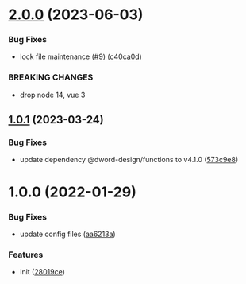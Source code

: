 # [2.0.0](https://github.com/dword-design/vue-consent/compare/v1.0.1...v2.0.0) (2023-06-03)


### Bug Fixes

* lock file maintenance ([#9](https://github.com/dword-design/vue-consent/issues/9)) ([c40ca0d](https://github.com/dword-design/vue-consent/commit/c40ca0d3165aa4bd9008e4db5f58d32f0e9dbe97))


### BREAKING CHANGES

* drop node 14, vue 3

## [1.0.1](https://github.com/dword-design/vue-consent/compare/v1.0.0...v1.0.1) (2023-03-24)


### Bug Fixes

* update dependency @dword-design/functions to v4.1.0 ([573c9e8](https://github.com/dword-design/vue-consent/commit/573c9e8dfa39b39531313c11f9cf9e299592986e))

# 1.0.0 (2022-01-29)


### Bug Fixes

* update config files ([aa6213a](https://github.com/dword-design/vue-consent/commit/aa6213a330cc12c4c16dca944627f8e741d0ad3e))


### Features

* init ([28019ce](https://github.com/dword-design/vue-consent/commit/28019ceb7e58a1bf5cac72dd46ee8592c567a86b))
